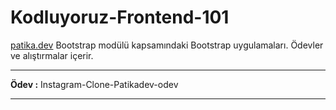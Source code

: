 # Kodluyoruz-Frontend-101


[patika.dev](https://app.patika.dev/moduller/bootstrap/odev2) Bootstrap modülü kapsamındaki Bootstrap uygulamaları. Ödevler ve alıştırmalar içerir.

---


**Ödev  :**
       Instagram-Clone-Patikadev-odev
     
---
